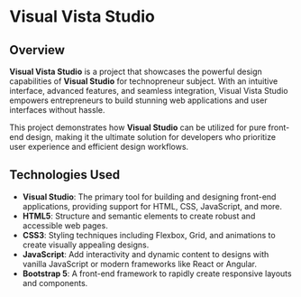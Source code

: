 # Visual Vista Studio

## Overview

**Visual Vista Studio** is a project that showcases the powerful design capabilities of **Visual Studio** for technopreneur subject. With an intuitive interface, advanced features, and seamless integration, Visual Vista Studio empowers entrepreneurs to build stunning web applications and user interfaces without hassle.

This project demonstrates how **Visual Studio** can be utilized for pure front-end design, making it the ultimate solution for developers who prioritize user experience and efficient design workflows.

## Technologies Used

- **Visual Studio**: The primary tool for building and designing front-end applications, providing support for HTML, CSS, JavaScript, and more.
- **HTML5**: Structure and semantic elements to create robust and accessible web pages.
- **CSS3**: Styling techniques including Flexbox, Grid, and animations to create visually appealing designs.
- **JavaScript**: Add interactivity and dynamic content to designs with vanilla JavaScript or modern frameworks like React or Angular.
- **Bootstrap 5**: A front-end framework to rapidly create responsive layouts and components.
